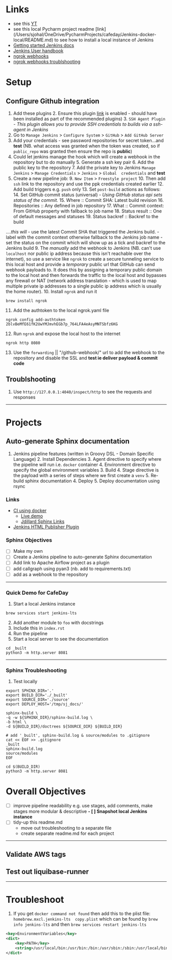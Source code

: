 # Links
- see this [YT](https://www.youtube.com/watch?v=jSm0YZ-NQAc)
- see this local Pycharm project readme [link]
  (/Users/sjohal/OneDrive/PycharmProjects/cafeday/Jenkins-docker-local/README.md) to see how to 
  install a local instance of Jenkins
- [Getting started Jenkins docs](https://www.jenkins.io/pipeline/getting-started-pipelines/)
- [Jenkins User handbook](https://www.jenkins.io/doc/book/pipeline/getting-started/)
- [ngrok webhooks](https://ngrok.com/docs/integrations/github/webhooks/)
- [ngrok webhooks troublshooting](https://docs.github.com/en/webhooks/testing-and-troubleshooting-webhooks/testing-webhooks)

# Setup
## Configure Github integration

1. Add these plugins
   2. Ensure this plugin [link](https://plugins.jenkins.io/github/) is enabled - should have been installed as part of the recommended plugins)
   3. `SSH Agent Plugin` - _This plugin allows you to provide SSH credentials to builds via a ssh-agent in Jenkins_
2. Go to `Manage Jenkins` > `Configure System` > `GitHub` > `Add GitHub Server`
3. Add your credentials - see password repositories for secret token...and **test** (NB. what access 
   was granted when the token was created, so if `public_repo` was granted then ensure the repo is 
   **public**)
4. Could let jenkins manage the hook which will create a webhook in the repository but to do manually
   5. Generate a ssh key pair
   6. Add the public key to the repository
   7. Add the private key to Jenkins `Manage Jenkins` > `Manage Credentials` > `Jenkins` > `Global 
      credentials` and **test**
8. Create a new pipeline job:
   9. `New Item` > `Freestyle project`
   10. Then add `ssh` link to the repository and use the ppk credentials created earlier
   12. Add build triggers e.g. `push` only
   13. Set `post-build` actions as follows:
       14. Set GitHub commit status (universal) - _Using GitHub status api sets status of the commit._
       15. Where :: Commit SHA: Latest build revision 
       16. Repositories :: Any defined in job repository 
       17. What :: Commit context: From GitHub property with fallback to job name 
       18. Status result :: One of default messages and statuses 
       19. Status backref :: Backref to the build
       
...._this will_ 
       - use the latest Commit SHA that triggered the Jenkins build. 
       - label with the commit context otherwise fallback to the Jenkins job name 
       - set the status on the commit which will show up as a tick and backref to the Jenkins build
9. The _manually_ add the webhook to Jenkins (NB. can't use `localhost` nor public ip address because 
   this isn't reachable over the internet), so use a service like `ngrok` to create a secure 
   tunneling service to this local host and provide a _temporary_ public url that GitHub can send 
   webhook payloads to. It does this by assigning a temporary public domain to the local host and 
   then forwards the traffic to the local host and bypasses any firewall or NAT (network address 
   translation - which is used to map multiple private ip addresses to a single public ip address 
   which is usually the home router).
10. Install `ngrok` and run it
```shell
brew install ngrok
```
11. Add the authtoken to the local ngrok.yaml file
```shell
ngrok config add-authtoken 2blvBeMfE61fK2UwYMJmvhEGb7p_764LFA4eAsyMNTSbfz6KG
```
12. Run `ngrok` and expose the local host to the internet
```shell
ngrok http 8080
```
13. Use the `forwarding` || "/github-webhook/" url to add the webhook to the repository and disable 
    the SSL and **test ie deliver payload & commit code**

## Troublshooting
1. Use `http://127.0.0.1:4040/inspect/http` to see the requests and responses

---
# Projects
## Auto-generate Sphinx documentation
1. Jenkins pipeline features (written in Groovy DSL - Domain Specific Language)
   2. Install Dependencies
      3. Agent directive to specify where the pipeline will run i.e. `docker` container
      4. Environment directive to specify the global environment variables
   3. Build
      4. Stage directive is the payload with a series of steps where we first create a `venv` 
      5. Re-build sphinx documentation
   4. Deploy
      5. Deploy documentation using rsync

### Links
- [CI using docker](https://www.jareddillard.com/blog/continuous-deployment-of-a-sphinx-website-with-using-jenkins-and-docker.html)
  - [Live demo](https://github.com/jdillard/continuous-sphinx)
  - [Jdillard Sphinx Links](https://github.com/jdillard?tab=repositories&q=sphinx&type=&language=&sort=)
- [Jenkins HTML Publisher Plugin](https://plugins.jenkins.io/htmlpublisher/)

### Sphinx Objectives
- [ ] Make my own
- [ ] Create a Jenkins pipeline to auto-generate Sphinx documentation
- [ ] Add link to Apache Airflow project as a plugin
- [ ] add callgraph using pyan3 (nb. add to requirements.txt)
- [ ] add as a webhook to the repository
---

### Quick Demo for CafeDay
1. Start a local Jenkins instance
```shell
brew services start jenkins-lts
```
2. Add another module to `foo` with docstrings
3. Include this in `index.rst`
4. Run the pipeline
5. Start a local server to see the documentation
```shell
cd _built
python3 -m http.server 8081
```

---

### Sphinx Troubleshooting
1. Test locally
```shell
export SPHINX_DIR='.'
export BUILD_DIR='./_built'
export SOURCE_DIR='./source'
export DEPLOY_HOST='/tmp/sj_docs/'

sphinx-build \
-q -w ${SPHINX_DIR}/sphinx-build.log \
-b html \
-d ${BUILD_DIR}/doctrees ${SOURCE_DIR} ${BUILD_DIR}

# add '_built', sphinx-build.log & source/modules to .gitignore
cat << EOF >> .gitignore
_built
sphinx-build.log
source/modules
EOF

cd $(BUILD_DIR)
python3 -m http.server 8081
```

# Overall Objectives
- [ ] improve pipeline readability e.g. use stages, add comments, make stages more modular & descriptive
**- [ ] Snapshot local Jenkins instance**
- [ ] tidy-up this readme.md
  - move out troubleshooting to a separate file
  - create separate readme.md for each project

---

## Validate AWS tags

## Test out liquibase-runner

---
# Troubleshoot
1. If you get `docker command not found` then add this to the plist file: `homebrew.mxcl.jenkins-lts 
   copy.plist` which can be found by `brew info jenkins-lts` and then `brew services restart jenkins-lts`
```xml
<key>EnvironmentVariables</key>
<dict>
    <key>PATH</key>
    <string>/usr/local/bin:/usr/bin:/bin:/usr/sbin:/sbin:/usr/local/bin/docker</string>
</dict>
```

